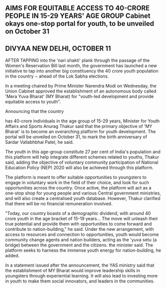 ## AIMS FOR EQUITABLE ACCESS TO 40-CRORE PEOPLE IN 15-29 YEARS' AGE GROUP Cabinet okays one-stop portal for youth, to be unveiled on October 31

## DIVYAA NEW DELHI, OCTOBER 11

AFTER TAPPING into the 'nari shakti' plank through the passage of the Women's Reservation Bill last month, the government has launched a new initiative to tap into another big constituency the 40 crore youth population in the country  $-$  ahead of the Lok Sabha elections.

In a meeting chaired by Prime Minister Narendra Modi on Wednesday, the Union Cabinet approved the establishment of an autonomous body called 'Mera Yuva Bharat' (MY Bharat) for "vouth-led development and provide equitable access to youth".

Announcing that the country

has 40-crore individuals in the age group of 15-29 years, Minister for Youth Affairs and Sports Anurag Thakur said that the primary objective of 'MY Bharat' is to become an overarching platform for youth development. The portal will be unveiled on October 31, to mark the birth anniversary of Sardar Vallabhbhai Patel, he said.

The youth in this age-group constitute 27 per cent of India's population and this platform will help integrate different schemes related to youths, Thakur said, adding the objective of voluntary community participation of National Education Policy (NEP) 2020 will also be achieved through this platform.

The platform is meant to offer suitable opportunities to youngsters to engage in voluntary work in the field of their choice, and look for such opportunities across the country. Once active, the platform will act as a one-stop shop for young people and various Central government ministries, and will also create a centralised youth database. However, Thakur clarified that there will be no financial remuneration involved.

"Today, our country boasts of a demographic dividend, with around 40 crore youth in the age bracket of 15-19 years... The move will unleash their true potential and provide them with opportunities to come forward and contribute to nation-building," he said. Under the new arrangement, with access to resources and connection to opportunities, youth would become community change agents and nation builders, acting as the 'yuva setu (a bridge) between the government and the citizens. the minister said. The platform seeks to harness the immense youth energy for nation-building, he added.

In a statement issued after the announcement, the YAS ministry said that the establishment of MY Bharat would improve leadership skills in youngsters through experiential learning. It will also lead to investing more in youth to make them social innovators, and leaders in the communities.